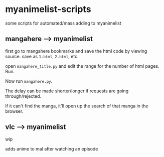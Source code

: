 # myanimelist-scripts

some scripts for automated/mass adding to myanimelist

## mangahere --> myanimelist
first go to mangahere bookmarks and save the html code by viewing source. save as ```1.html```, ```2.html```, etc.

open ```mangahere_title.py``` and edit the range for the number of html pages. Run.

Now run ```mangahere.py```.

The delay can be made shorter/longer if requests are going through/rejected.

If it can't find the manga, it'll open up the search of that manga in the browser.

## vlc --> myanimelist
wip

adds anime to mal after watching an episode
